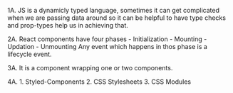 1A. JS is a dynamicly typed language, sometimes it can get complicated when we are passing data around so it can be helpful to have type checks and prop-types help us in achieving that.

2A. React components have four phases
    - Initialization
    - Mounting
    - Updation
    - Unmounting
    Any event which happens in thos phase is a lifecycle event.

3A. It is a component wrapping one or two components.

4A. 
    1. Styled-Components 
    2. CSS Stylesheets
    3. CSS Modules